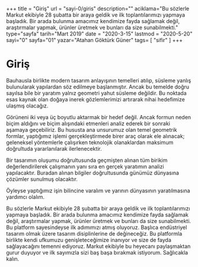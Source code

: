 +++
title = "Giriş"
url = "sayi-0/giris"
description=""
aciklama="Bu sözlerle Markut ekibiyle 28 şubatta bir araya geldik ve ilk toplantılarımızı yapmaya başladık. Bir arada bulunma amacımız kendimize fayda sağlamak değil, araştırmalar yapmak, ürünler üretmek ve bunları da size sunabilmekti."
type="sayfa"
tarih="Mart 2019"
date = "2020-3-15"
lastmod = "2020-5-20"
sayi="0"
sayfa="01"
yazar="Atahan Göktürk Güner"
tags= [
    "sifir"
]
+++
<a href="/sayi-0/markut-ekibi" id="next"></a>
<div class="container mgen"><h1>Giriş</h1><p>
 Bauhausla birlikte modern tasarım anlayışının temelleri atılıp, süsleme yanlış bulunularak yapılardan söz edilmeye başlanmıştır. Ancak bu temelde doğru sayılsa bile bir yaratım yalnız geometri yahut süsleme değildir. Bu noktada esas kaynak olan doğaya inerek gözlemlerimizi artırarak nihai hedefimize ulaşmış olacağız.

Görüneni iki veya üç boyutlu aktarmak bir hedef değil. Ancak formun neden biçim aldığını ve biçim alışındaki etmenleri analiz ederek bir sonraki aşamaya geçebiliriz. Bu hususta ana unsurumuz olan temel geometrik formlar, yaptığımız işlemi gerçekleştirmede birer araç olarak ele alınacak; geleneksel yöntemlerle çalışırken teknolojik olanaklardan maksimum doğrultuda yararlanılarak ilerlenecektir. 

Bir tasarımın oluşumu doğrultusunda geçmişten alınan tüm birikim değerlendirilerek çalışmanın yanı sıra en gerçek yaratımın analizi yapılacaktır. Buradan alınan bilgiler doğrultusunda günümüz dünyasına çözümler sunulmuş olacaktır.

Öyleyse yaptığımız işin bilincine varalım ve yarının dünyasının yaratılmasına yardımcı olalım.

Bu sözlerle Markut ekibiyle 28 şubatta bir araya geldik ve ilk toplantılarımızı yapmaya başladık. Bir arada bulunma amacımız kendimize fayda sağlamak değil, araştırmalar yapmak, ürünler üretmek ve bunları da size sunabilmekti. Bu platform sayesindeyse ilk adımımızı atmış oluyoruz. Başlıca endüstriyel tasarım olmak üzere tasarım disiplinlerine de değineceğiz. Bu platformla birlikte kendi ufkumuzu genişleteceğimize inanıyor ve size de fayda sağlayacağını temenni ediyoruz. Markut ekibiyle bu heyecanı paylaşmaktan gurur duyuyor ve ilk sayımızla sizi baş başa bırakmak istiyorum. Sağlıcakla kalın.

</p>
</div>